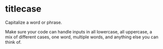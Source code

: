 titlecase
=========

Capitalize a word or phrase.

Make sure your code can handle inputs in all lowercase, all uppercase, a mix of different cases, one word, multiple words, and anything else you can think of.
